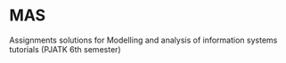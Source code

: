 # MAS

Assignments solutions for Modelling and analysis of information systems tutorials (PJATK 6th semester)